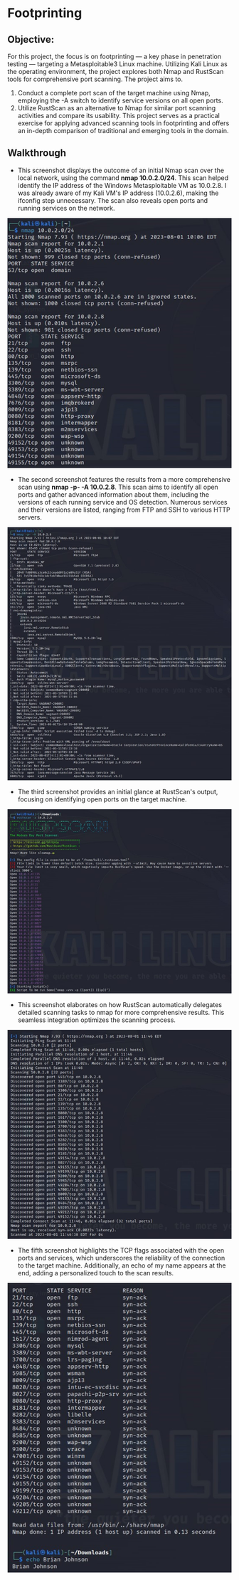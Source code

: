 # Footprinting

## Objective:
For this project, the focus is on footprinting — a key phase in penetration testing — targeting a Metasploitable3 Linux machine. Utilizing Kali Linux as the operating environment, the project explores both Nmap and RustScan tools for comprehensive port scanning. The project aims to.
1. Conduct a complete port scan of the target machine using Nmap, employing the -A switch to identify service versions on all open ports.
2. Utilize RustScan as an alternative to Nmap for similar port scanning activities and compare its usability.
This project serves as a practical exercise for applying advanced scanning tools in footprinting and offers an in-depth comparison of traditional and emerging tools in the domain.

## Walkthrough

- This screenshot displays the outcome of an initial Nmap scan over the local network, using the command **nmap 10.0.2.0/24**. This scan helped identify the IP address of the Windows Metasploitable VM as 10.0.2.8. I was already aware of my Kali VM's IP address (10.0.2.6), making the ifconfig step unnecessary. The scan also reveals open ports and running services on the network.

<p align="center">
  <img src="https://github.com/B-Johnson89/Cybersecurity-Projects/blob/main/Footprinting/Assets/FP1.jpg" alt="">
</p>

- The second screenshot features the results from a more comprehensive scan using **nmap -p- -A 10.0.2.8**. This scan aims to identify all open ports and gather advanced information about them, including the versions of each running service and OS detection. Numerous services and their versions are listed, ranging from FTP and SSH to various HTTP servers.

<p align="center">
  <img src="https://github.com/B-Johnson89/Cybersecurity-Projects/blob/main/Footprinting/Assets/FP2.jpg" alt="">
</p>

- The third screenshot provides an initial glance at RustScan's output, focusing on identifying open ports on the target machine.

<p align="center">
  <img src="https://github.com/B-Johnson89/Cybersecurity-Projects/blob/main/Footprinting/Assets/FP3.jpg" alt="">
</p>

- This screenshot elaborates on how RustScan automatically delegates detailed scanning tasks to nmap for more comprehensive results. This seamless integration optimizes the scanning process.

<p align="center">
  <img src="https://github.com/B-Johnson89/Cybersecurity-Projects/blob/main/Footprinting/Assets/FP4.jpg" alt="">
</p>

- The fifth screenshot highlights the TCP flags associated with the open ports and services, which underscores the reliability of the connection to the target machine. Additionally, an echo of my name appears at the end, adding a personalized touch to the scan results.

<p align="center">
  <img src="https://github.com/B-Johnson89/Cybersecurity-Projects/blob/main/Footprinting/Assets/FP5.jpg" alt="">
</p>
